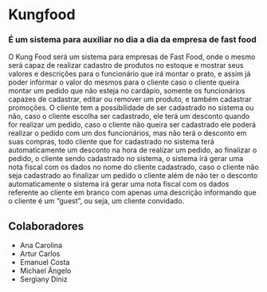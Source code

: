 # Kungfood

### É um sistema para auxiliar no dia a dia da empresa de fast food
O Kung Food será um sistema para empresas de Fast Food, onde o mesmo será capaz de realizar cadastro de produtos no estoque e mostrar seus valores e descrições para o funcionário que irá montar o prato, e assim já poder informar o valor do mesmos para o cliente caso o cliente queira montar um pedido que não esteja no cardápio, somente os funcionários capazes de cadastrar, editar ou remover um produto, e também cadastrar promoções. O cliente tem a possibilidade de ser cadastrado no sistema ou não, caso o cliente escolha ser cadastrado, ele terá um desconto quando for realizar um pedido, caso o cliente não queira ser cadastrado ele poderá realizar o pedido com um dos funcionários, mas não terá o desconto em suas compras, todo cliente que for cadastrado no sistema terá automaticamente um desconto na hora de realizar um pedido, ao finalizar o pedido, o cliente sendo cadastrado no sistema, o sistema irá gerar uma nota fiscal com os dados no nome do cliente cadastrado, caso o cliente não seja cadastrado ao finalizar um pedido o cliente além de não ter o desconto automaticamente o sistema irá gerar uma nota fiscal com os dados referente ao cliente em branco com apenas uma descrição informando que o cliente é um “guest”, ou seja, um cliente convidado.

## Colaboradores

* Ana Carolina
* Artur Carlos
* Emanuel Costa
* Michael Ângelo
* Sergiany Diniz


